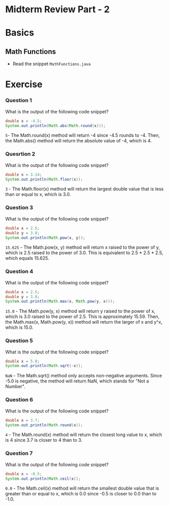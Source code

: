 # Midterm Review Part - 2

# Basics
## Math Functions
- Read the snippet `MathFunctions.java`
# Exercise
### Question 1
What is the output of the following code snippet?
```java
double x = -4.5;
System.out.println(Math.abs(Math.round(x)));
```
`5`- The Math.round(x) method will return -4 since -4.5 rounds to -4. Then, the Math.abs() method will return the absolute value of -4, which is 4.
### Quesrtion 2
What is the output of the following code snippet?
```java
double x = 3.14;
System.out.println(Math.floor(x));
```
`3` - The Math.floor(x) method will return the largest double value that is less than or equal to x, which is 3.0.
### Question 3
What is the output of the following code snippet?
```java
double x = 2.5;
double y = 3.0;
System.out.println(Math.pow(x, y));
```
`15.625` - The Math.pow(x, y) method will return x raised to the power of y, which is 2.5 raised to the power of 3.0. This is equivalent to 2.5 * 2.5 * 2.5, which equals 15.625.
### Question 4
What is the output of the following code snippet?
```java
double x = 2.5;
double y = 3.0;
System.out.println(Math.max(x, Math.pow(y, x)));
```
`15.0` - The Math.pow(y, x) method will return y raised to the power of x, which is 3.0 raised to the power of 2.5. This is approximately 15.59. Then, the Math.max(x, Math.pow(y, x)) method will return the larger of x and y^x, which is 15.0.
### Question 5
What is the output of the following code snippet?
```java
double x = 5.0;
System.out.println(Math.sqrt(-x));
```
`NaN` - The Math.sqrt() method only accepts non-negative arguments. Since -5.0 is negative, the method will return NaN, which stands for "Not a Number".
### Question 6
What is the output of the following code snippet?
```java
double x = 3.7;
System.out.println(Math.round(x));
```
`4` - The Math.round(x) method will return the closest long value to x, which is 4 since 3.7 is closer to 4 than to 3.
### Question 7
What is the output of the following code snippet?
```java
double x = -0.5;
System.out.println(Math.ceil(x));
```
`0.0` - The Math.ceil(x) method will return the smallest double value that is greater than or equal to x, which is 0.0 since -0.5 is closer to 0.0 than to -1.0.
